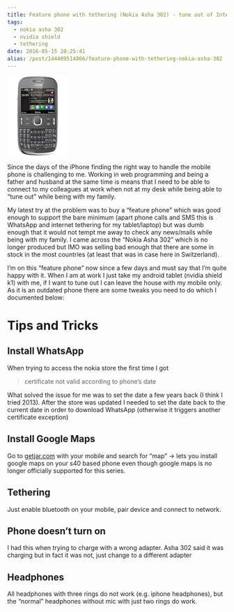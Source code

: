```yaml
---
title: Feature phone with tethering (Nokia Asha 302) - tune out of Internet
tags:
  - nokia asha 302
  - nvidia shield
  - tethering
date: 2016-05-15 20:25:41
alias: /post/144409514866/feature-phone-with-tethering-nokia-asha-302
---
```


<img src="/images/asha-302.jpg" />

Since the days of the iPhone finding the right way to handle the mobile phone is challenging to me. Working in web programming and being a father and husband at the same time is means that I need to be able to connect to my colleagues at work when not at my desk while being able to &ldquo;tune out&rdquo; while being with my family.

My latest try at the problem was to buy a &ldquo;feature phone&rdquo; which was good enough to support the bare minimum (apart phone calls and SMS this is WhatsApp and internet tethering for my tablet/laptop) but was dumb enough that it would not tempt me away to check any news/mails while being with my family. I came across the &ldquo;Nokia Asha 302&rdquo; which is no longer produced but IMO was selling bad enough that there are some in stock in the most countries (at least that was in case here in Switzerland).

I&rsquo;m on this &ldquo;feature phone&rdquo; now since a few days and must say that I&rsquo;m quite happy with it. When I am at work I just take my android tablet (nvidia shield k1) with me, if I want to tune out I can leave the house with my mobile only. As it is an outdated phone there are some tweaks you need to do which I documented below:

<!-- more -->

# Tips and Tricks

## Install WhatsApp

When trying to access the nokia store the first time I got

> certificate not valid according to phone&rsquo;s date

What solved the issue for me was to set the date a few years back (I think I tried 2013). After the store was updated I needed to set the date back to the current date in order to download WhatsApp (otherwise it triggers another certificate exception)

## Install Google Maps

Go to [getjar.com](http://www.getjar.com) with your mobile and search for &ldquo;map&rdquo; -&gt; lets you install google maps on your s40 based phone even though google maps is no longer officially supported for this series.

## Tethering

Just enable bluetooth on your mobile, pair device and connect to network.

## Phone doesn&rsquo;t turn on

I had this when trying to charge with a wrong adapter. Asha 302 said it was charging but in fact it was not, just change to a different adapter

## Headphones

All headphones with three rings do not work (e.g. iphone headphones), but the &ldquo;normal&rdquo; headphones without mic with just two rings do work.

